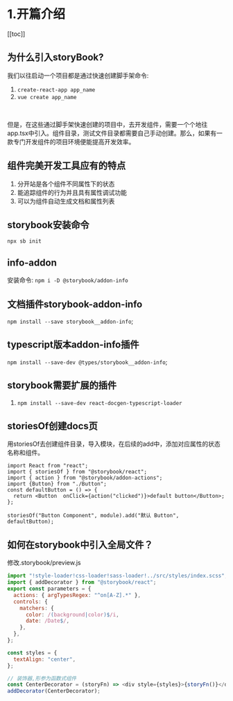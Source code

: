 
#  1.开篇介绍
[[toc]]


## 为什么引入storyBook?
我们以往启动一个项目都是通过快速创建脚手架命令:
1. `create-react-app app_name`
2. `vue create app_name`
<br />

但是，在这些通过脚手架快速创建的项目中，去开发组件，需要一个个地往app.tsx中引入。组件目录，测试文件目录都需要自己手动创建。那么，如果有一款专门开发组件的项目环境便能提高开发效率。

## 组件完美开发工具应有的特点
1. 分开站是各个组件不同属性下的状态
2. 能追踪组件的行为并且具有属性调试功能
3. 可以为组件自动生成文档和属性列表


## storybook安装命令
`npx sb init`


## info-addon
安装命令: `npm i -D @storybook/addon-info`

## 文档插件storybook-addon-info
`npm install --save storybook__addon-info`;

## typescript版本addon-info插件
`npm install --save-dev @types/storybook__addon-info`;

## storybook需要扩展的插件
1. `npm install --save-dev react-docgen-typescript-loader`

## storiesOf创建docs页
用storiesOf去创建组件目录，导入模块，在后续的add中，添加对应属性的状态名称和组件。
```tsx
import React from "react";
import { storiesOf } from "@storybook/react";
import { action } from "@storybook/addon-actions";
import {Button} from "./Button";
const defaultButton = () => {
  return <Button  onClick={action("clicked")}>default button</Button>;
};

storiesOf("Button Component", module).add("默认 Button", defaultButton);

```
## 如何在storybook中引入全局文件？

修改.storybook/preview.js
```js
import "!style-loader!css-loader!sass-loader!../src/styles/index.scss";
import { addDecorator } from "@storybook/react";
export const parameters = {
  actions: { argTypesRegex: "^on[A-Z].*" },
  controls: {
    matchers: {
      color: /(background|color)$/i,
      date: /Date$/,
    },
  },
};

const styles = {
  textAlign: "center",
};

// 装饰器,形参为函数式组件
const CenterDecorator = (storyFn) => <div style={styles}>{storyFn()}</div>;
addDecorator(CenterDecorator);
```

